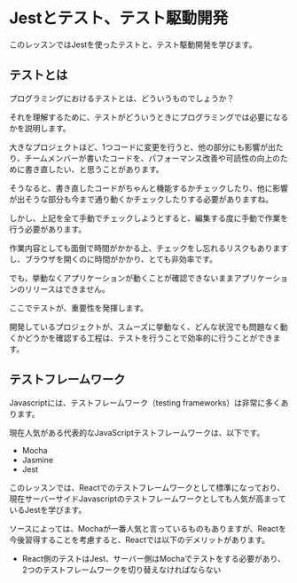 # Jestとテスト、テスト駆動開発

このレッスンではJestを使ったテストと、テスト駆動開発を学びます。

## テストとは

プログラミングにおけるテストとは、どういうものでしょうか？

それを理解するために、テストがどういうときにプログラミングでは必要になるかを説明します。

大きなプロジェクトほど、1つコードに変更を行うと、他の部分にも影響が出たり、チームメンバーが書いたコードを、パフォーマンス改善や可読性の向上のために書き直したい、と思うことがあります。

そうなると、書き直したコードがちゃんと機能するかチェックしたり、他に影響が出そうな部分も今まで通り動くかチェックしたりする必要がありますね。

しかし、上記を全て手動でチェックしようとすると、編集する度に手動で作業を行う必要があります。

作業内容としても面倒で時間がかかる上、チェックをし忘れるリスクもありますし、ブラウザを開くのに時間がかかり、とても非効率です。

でも、挙動なくアプリケーションが動くことが確認できないままアプリケーションのリリースはできません。

ここでテストが、重要性を発揮します。

開発しているプロジェクトが、スムーズに挙動なく、どんな状況でも問題なく動くかどうかを確認する工程は、テストを行うことで効率的に行うことができます。

## テストフレームワーク

Javascriptには、テストフレームワーク（testing frameworks）は非常に多くあります。

現在人気がある代表的なJavaScriptテストフレームワークは、以下です。

* Mocha
* Jasmine
* Jest

このレッスンでは、Reactでのテストフレームワークとして標準になっており、現在サーバーサイドJavascriptのテストフレームワークとしても人気が高まっているJestを学びます。

ソースによっては、Mochaが一番人気と言っているものもありますが、Reactを今後習得することを考慮すると、Reactでは以下のデメリットがあります。

* React側のテストはJest、サーバー側はMochaでテストをする必要があり、2つのテストフレームワークを切り替えなければならない
